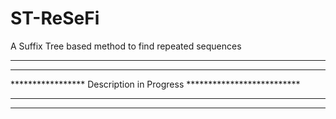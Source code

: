 # ST-ReSeFi

A Suffix Tree based method to find repeated sequences

********************************************************************
********************************************************************
***************** Description in Progress **************************
********************************************************************
********************************************************************